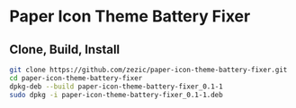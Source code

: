 # Paper Icon Theme Battery Fixer

## Clone, Build, Install

```bash
git clone https://github.com/zezic/paper-icon-theme-battery-fixer.git
cd paper-icon-theme-battery-fixer
dpkg-deb --build paper-icon-theme-battery-fixer_0.1-1
sudo dpkg -i paper-icon-theme-battery-fixer_0.1-1.deb
```

